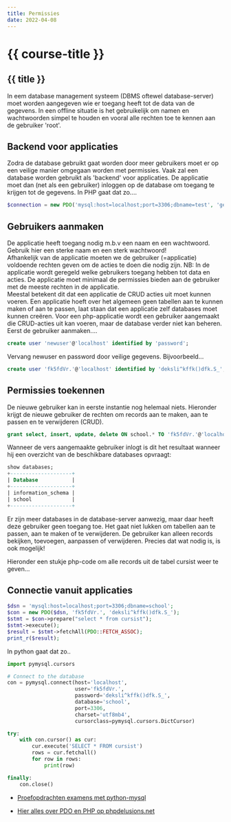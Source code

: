 ```yaml
---
title: Permissies
date: 2022-04-08
---
```


# {{ course-title }}

## {{ title }}

In eem database management systeem (DBMS oftewel database-server) moet worden aangegeven wie er toegang heeft tot de data van de gegevens. In een offline situatie is het gebruikelijk om namen en wachtwoorden simpel te houden en vooral alle rechten toe te kennen aan de gebruiker 'root'.

## Backend voor applicaties
Zodra de database gebruikt gaat worden door meer gebruikers moet er op een veilige manier omgegaan worden met permissies. 
Vaak zal een database worden gebruikt als 'backend' voor applicaties. De applicatie moet dan (net als een gebruiker) inloggen op de database om toegang te krijgen tot de gegevens.
In PHP gaat dat zo....
```php
$connection = new PDO('mysql:host=localhost;port=3306;dbname=test', 'gebruiker', 'geheim');
```

## Gebruikers aanmaken
De applicatie heeft toegang nodig m.b.v een naam en een wachtwoord. Gebruik hier een sterke naam en een sterk wachtwoord!  
Afhankelijk van de applicatie moeten we de gebruiker (=applicatie) voldoende rechten geven om de acties te doen die nodig zijn.
NB: In de applicatie wordt geregeld welke gebruikers toegang hebben tot data en acties. 
De applicatie moet minimaal de permissies bieden aan de gebruiker met de meeste rechten in de applicatie.  
Meestal betekent dit dat een applicatie de CRUD acties uit moet kunnen voeren. Een applicatie hoeft over het algemeen geen tabellen aan te kunnen maken of aan te passen, laat staan dat een applicatie zelf databases moet kunnen creëren.
Voor een php-applicatie wordt een gebruiker aangemaakt die CRUD-acties uit kan voeren, maar de database verder niet kan beheren.  
Eerst de gebruiker aanmaken....
```sql
create user 'newuser'@'localhost' identified by 'password';
```
Vervang newuser en password door veilige gegevens. Bijvoorbeeld...
```sql
create user 'fk5fdVr.'@'localhost' identified by 'deksli^kffk()dfk.S_';
```
## Permissies toekennen
De nieuwe gebruiker kan in eerste instantie nog helemaal niets. Hieronder krijgt de nieuwe gebruiker de rechten om records aan te maken, aan te passen en te verwijderen (CRUD).
```sql
grant select, insert, update, delete ON school.* TO 'fk5fdVr.'@'localhost';
```
Wanneer de vers aangemaakte gebruiker inlogt is dit het resultaat wanneer hij een overzicht van de beschikbare databases opvraagt:
```sql
show databases;
+--------------------+
| Database           |
+--------------------+
| information_schema |
| school             |
+--------------------+
```
Er zijn meer databases in de database-server aanwezig, maar daar heeft deze gebruiker geen toegang toe.
Het gaat niet lukken om tabellen aan te passen, aan te maken of te verwijderen. De gebruiker kan alleen records bekijken, toevoegen, aanpassen of verwijderen. Precies dat wat nodig is, is ook mogelijk!

Hieronder een stukje php-code om alle records uit de tabel cursist weer te geven...

## Connectie vanuit applicaties
```php
$dsn = 'mysql:host=localhost;port=3306;dbname=school';
$con = new PDO($dsn, 'fk5fdVr.', 'deksli^kffk()dfk.S_');
$stmt = $con->prepare("select * from cursist");
$stmt->execute();
$result = $stmt->fetchAll(PDO::FETCH_ASSOC);
print_r($result);
```
In python gaat dat zo..
```python
import pymysql.cursors

# Connect to the database
con = pymysql.connect(host='localhost',
                      user='fk5fdVr.',
                      password='deksli^kffk()dfk.S_',
                      database='school',
                      port=3306,
                      charset='utf8mb4',
                      cursorclass=pymysql.cursors.DictCursor)

try:
    with con.cursor() as cur:
        cur.execute('SELECT * FROM cursist')
        rows = cur.fetchall()
        for row in rows:
            print(row)

finally:
    con.close()
```

* [Proefopdrachten examens met python-mysql](https://www.edutorial.nl/python/projectopdrachten/)

* [Hier alles over PDO en PHP op phpdelusions.net](https://phpdelusions.net/pdo)
